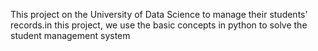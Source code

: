 This project on the University of Data Science to manage their students' records.in this project, we use the basic concepts in python to solve the student management system
